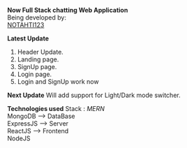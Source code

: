 **Now Full Stack chatting Web Application**<br />
Being developed by: <br />
[NOTAHTI123](https://github.com/NOTAHTI123)

**Latest Update**
1. Header Update.
2. Landing page.
3. SignUp page.
4. Login page.
5. Login and SignUp work now

**Next Update**
Will add support for Light/Dark mode switcher.

**Technologies used**
Stack : *MERN*<br />
MongoDB --> DataBase<br />
ExpressJS --> Server<br />
ReactJS --> Frontend<br />
NodeJS<br />
